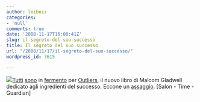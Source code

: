 ```yaml
---
author: leibniz
categories:
- 'null'
comments: true
date: '2008-11-17T16:00:41Z'
slug: il-segreto-del-suo-successo
title: Il segreto del suo successo
url: "/2008/11/17/il-segreto-del-suo-successo/"
wordpress_id: 3615

---
```

![](http://ecx.images-amazon.com/images/I/41Xq6-RygzL._SL500_AA240_.jpg)[Tutti](http://www.salon.com/books/review/2008/11/17/gladwell/index.html) [sono](http://www.time.com/time/magazine/article/0,9171,1858880,00.html) in [fermento](http://www.guardian.co.uk/books/2008/nov/16/malcolm-gladwell-interview-outliers) per [Outliers](http://www.amazon.com/Outliers-Story-Success-Malcolm-Gladwell/dp/0316017922), il nuovo libro di Malcom Gladwell dedicato agli ingredienti del successo. Eccone un [assaggio](http://www.guardian.co.uk/books/2008/nov/15/malcolm-gladwell-outliers-extract).
[Salon - Time - Guardian]
